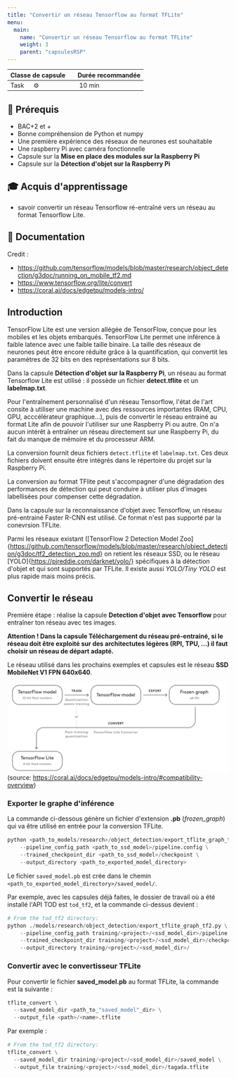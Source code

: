 ```yaml
---
title: "Convertir un réseau Tensorflow au format TFLite"
menu:
  main:
    name: "Convertir un réseau Tensorflow au format TFLite"
    weight: 3
    parent: "capsulesRSP"
---
```



| Classe de capsule  | &emsp;Durée recommandée |
|:-------------------|:------------------|
| Task  &emsp;  ⚙️  |&emsp; 10 min      |

## 🎒 Prérequis

* BAC+2 et +
* Bonne compréhension de Python et numpy
* Une première expérience des réseaux de neurones est souhaitable
* Une raspberry Pi avec caméra fonctionnelle
* Capsule sur la **Mise en place des modules sur la Raspberry Pi**
* Capsule sur la **Détection d'objet sur la Raspberry Pi**

## 🎓 Acquis d'apprentissage

* savoir convertir un réseau Tensorflow ré-entraîné vers un réseau au format Tensorflow Lite.

## 📗 Documentation

Credit : 
* https://github.com/tensorflow/models/blob/master/research/object_detection/g3doc/running_on_mobile_tf2.md
* https://www.tensorflow.org/lite/convert
* https://coral.ai/docs/edgetpu/models-intro/

## Introduction


TensorFlow Lite est une version allégée de TensorFlow, conçue pour les mobiles 
et les objets embarqués. TensorFlow Lite permet une inférence à faible latence
avec une faible taille binaire.
La taille des réseaux de neurones peut être encore réduite grâce à la quantification, qui 
convertit les paramètres de 32 bits en des représentations sur 8 bits. 

Dans la capsule **Détection d'objet sur la Raspberry Pi**, un réseau au format Tensorflow Lite est utilisé :
il possède un fichier **detect.tflite** et un **labelmap.txt**.

Pour l'entraînement personnalisé d'un réseau Tensorflow, l'état de l'art consite à utiliser une machine avec des 
ressources importantes (RAM, CPU, GPU, acccélérateur graphique...), puis de convertir le réseau entrainé 
au format Lite afin de pouvoir l'utiliser sur une Raspberry Pi ou autre. On n'a aucun intérêt à entraîner un 
réseau directement sur une Raspberry Pi, du fait du manque de mémoire et du processeur ARM.

La conversion fournit deux fichiers `detect.tflite` et `labelmap.txt`.
Ces deux fichiers doivent ensuite être intégrés dans le répertoire du projet 
sur la Raspberry Pi.

La conversion au format TFlite peut s'accompagner d'une dégradation des performances de détection qui peut conduire
à utiliser plus d'images labellisées pour compenser cette dégradation.

Dans la capsule sur la reconnaissance d'objet avec Tensorflow, un réseau pré-entrainé Faster R-CNN est utilisé. 
Ce format n'est pas supporté par la conevrsion TFLite.

Parmi les réseaux existant ([TensorFlow 2 Detection Model Zoo]{https://github.com/tensorflow/models/blob/master/research/object_detection/g3doc/tf2_detection_zoo.md} on retient les réseaux SSD, ou le réseau [YOLO]{https://pjreddie.com/darknet/yolo/}
spécifiques à la détection d'objet et qui sont supportés par TFLite. Il existe aussi _YOLO/Tiny YOLO_ est plus rapide mais moins précis.

## Convertir le réseau

Première étape :  réalise la capsule **Detection d'objet avec Tensorflow** pour entraîner ton réseau avec tes images.

__Attention ! Dans la capsule **Téléchargement du réseau pré-entrainé**, si le réseau doit être exploité sur 
des architectutes légères (RPI, TPU, ...) il faut choisir un réseau de départ adapté.__

Le réseau utilisé dans les prochains exemples et capsules est le réseau 
**SSD MobileNet V1 FPN 640x640**.

![Convert](img/convert.png)<br>(source: https://coral.ai/docs/edgetpu/models-intro/#compatibility-overview)<br>

### Exporter le graphe d'inférence 

La commande ci-dessous génère un fichier d'extension **.pb** (_frozen_graph_) qui va être utilisé en entrée pour la conversion TFLite.

```python 
python <path_to_models/research>/object_detection/export_tflite_graph_tf2.py \
    --pipeline_config_path <path_to_ssd_model>/pipeline.config \
    --trained_checkpoint_dir <path_to_ssd_model>/checkpoint \
    --output_directory <path_to_exported_model_directory>
```
Le fichier `saved_model.pb` est crée dans le chemin `<path_to_exported_model_directory>/saved_model/`.

Par exemple, avec les capsules déjà faites, le dossier de travail où a été installé l'API TOD est `tod_tf2`, et la commande ci-dessus devient :
```python 
# From the tod_tf2 directory:
python ./models/research/object_detection/export_tflite_graph_tf2.py \
    --pipeline_config_path training/<project>/<ssd_model_dir>/pipeline.config \
    --trained_checkpoint_dir training/<project>/<ssd_model_dir>/checkpoint \
    --output_directory training/<project>/<ssd_model_dir>/
```

### Convertir avec le convertisseur TFLite

Pour convertir le fichier  **saved_model.pb** au format TFLite, la commande est la suivante : 

```python 
tflite_convert \
  --saved_model_dir <path_to_"saved_model"_dir> \
  --output_file <path>/<name>.tflite
```
Par exemple :
```python 
# From the tod_tf2 directory:
tflite_convert \
  --saved_model_dir training/<project>/<ssd_model_dir>/saved_model \
  --output_file training/<project>/<ssd_model_dir>/tagada.tflite




